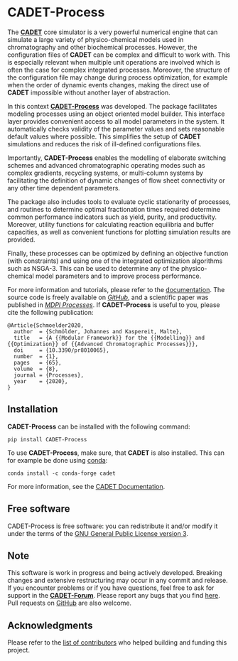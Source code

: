 # CADET-Process

The [**CADET**](https://cadet.github.io) core simulator is a very powerful numerical engine that can simulate a large variety of physico-chemical models used in chromatography and other biochemical processes.
However, the configuration files of **CADET** can be complex and difficult to work with.
This is especially relevant when multiple unit operations are involved which is often the case for complex integrated processes.
Moreover, the structure of the configuration file may change during process optimization, for example when the order of dynamic events changes, making the direct use of **CADET** impossible without another layer of abstraction.

In this context [**CADET-Process**](https://cadet-process.readthedocs.io/en/latest/) was developed.
The package facilitates modeling processes using an object oriented model builder.
This interface layer provides convenient access to all model parameters in the system.
It automatically checks validity of the parameter values and sets reasonable default values where possible.
This simplifies the setup of **CADET** simulations and reduces the risk of ill-defined configurations files.

Importantly, **CADET-Process** enables the modelling of elaborate switching schemes and advanced chromatographic operating modes such as complex gradients, recycling systems, or multi-column systems by facilitating the definition of dynamic changes of flow sheet connectivity or any other time dependent parameters.

The package also includes tools to evaluate cyclic stationarity of processes, and routines to determine optimal fractionation times required determine common performance indicators such as yield, purity, and productivity.
Moreover, utility functions for calculating reaction equilibria and buffer capacities, as well as convenient functions for plotting simulation results are provided.

Finally, these processes can be optimized by defining an objective function (with constraints) and using one of the integrated optimization algorithms such as NSGA-3.
This can be used to determine any of the physico-chemical model parameters and to improve process performance.

For more information and tutorials, please refer to the [documentation](https://cadet-process.readthedocs.io/en/latest/).
The source code is freely available on [*GitHub*](https://github.com/fau-advanced-separations/CADET-Process), and a scientific paper was published in [*MDPI Processes*](https://doi.org/10.3390/pr8010065).
If **CADET-Process** is useful to you, please cite the following publication:

```
@Article{Schmoelder2020,
  author  = {Schmölder, Johannes and Kaspereit, Malte},
  title   = {A {{Modular Framework}} for the {{Modelling}} and {{Optimization}} of {{Advanced Chromatographic Processes}}},
  doi     = {10.3390/pr8010065},
  number  = {1},
  pages   = {65},
  volume  = {8},
  journal = {Processes},
  year    = {2020},
}
```

## Installation

**CADET-Process** can be installed with the following command:

```
pip install CADET-Process
```

To use **CADET-Process**, make sure, that **CADET** is also installed.
This can for example be done using [conda](https://github.com/conda-forge/miniforge):

```
conda install -c conda-forge cadet
```

For more information, see the [CADET Documentation](https://cadet.github.io/master/getting_started/installation.html).

## Free software

CADET-Process is free software: you can redistribute it and/or modify it under the terms of the [GNU General Public License version 3](https://github.com/fau-advanced-separations/CADET-Process/blob/master/LICENSE.md).

## Note

This software is work in progress and being actively developed.
Breaking changes and extensive restructuring may occur in any commit and release.
If you encounter problems or if you have questions, feel free to ask for support in the [**CADET-Forum**](https://forum.cadet-web.de).
Please report any bugs that you find [here](https://github.com/fau-advanced-separations/CADET-Process/issues).
Pull requests on [GitHub](https://github.com/fau-advanced-separations/CADET-Process) are also welcome.

## Acknowledgments

Please refer to the [list of contributors](CONTRIBUTORS.md) who helped building and funding this project.
